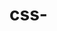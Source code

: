 # css-
<!DOCTYPE html>
<html>
<head>
    <meta charset="UTF-8">
    <meta name="viewport" content="width=device-width, initial-scale=1.0">
    <title>css box </title>
    <style>
        *{
            margin: 0;
            padding: 0;
        }
        .box{
            background-color: rgb(194, 198, 216);
            padding: 20;
            border: 5cm;
            margin: 3;

        }
        .box1{
            color: rgb(96, 23, 46);
            padding: 20px ;
            border: 5px solid black;
            margin: 10px;
        }
        .box2{
            color: blue;
            padding: 20px;
            border: 5px solid green;
            
            margin: 20px;
        }
    </style>
    
    
</head>
<body>
    <div class="box box1 ">my name is vishal kumar
        
        </div>
        <div class="box box2">name to suna hi hogA </div>
        
    </div>
</body>
</html>
